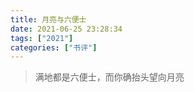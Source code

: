 ```yaml
---
title: 月亮与六便士
date: 2021-06-25 23:28:34
tags: ["2021"]
categories: ["书评"]
---
```


> 满地都是六便士，而你确抬头望向月亮


